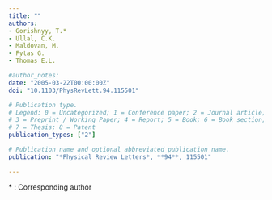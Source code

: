 ```yaml
---
title: ""
authors:
- Gorishnyy, T.*
- Ullal, C.K.
- Maldovan, M.
- Fytas G.
- Thomas E.L.

#author_notes:
date: "2005-03-22T00:00:00Z"
doi: "10.1103/PhysRevLett.94.115501"

# Publication type.
# Legend: 0 = Uncategorized; 1 = Conference paper; 2 = Journal article;
# 3 = Preprint / Working Paper; 4 = Report; 5 = Book; 6 = Book section;
# 7 = Thesis; 8 = Patent
publication_types: ["2"]

# Publication name and optional abbreviated publication name.
publication: "*Physical Review Letters*, **94**, 115501"

---
```

\* : Corresponding author
